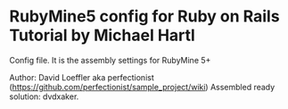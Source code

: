 RubyMine5 config for Ruby on Rails Tutorial by Michael Hartl
============================================================

Config file. It is the assembly settings for RubyMine 5+

Author: David Loeffler aka perfectionist (https://github.com/perfectionist/sample_project/wiki)
Assembled ready solution: dvdxaker.
